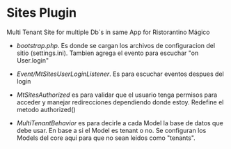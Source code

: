 # Sites Plugin

Multi Tenant Site for multiple Db´s in same App for Ristorantino Mágico



 - *bootstrap.php*. Es donde se cargan los archivos de configuracion del sitio (settings.ini). Tambien agrega el evento para escuchar "on User.login"

 - *Event/MtSitesUserLoginListener*. Es para escuchar eventos despues del login

 - *MtSitesAuthorized* es para validar que el usuario tenga permisos para acceder y manejar redirecciones dependiendo donde estoy. Redefine el metodo authorized()

  - *MultiTenantBehavior* es para decirle a cada Model la base de datos que debe usar. En base a si el Model es tenant o no. Se configuran los Models del core aqui para que no sean leidos como "tenants".
